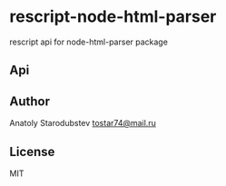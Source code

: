 # rescript-node-html-parser
rescript api for node-html-parser package


## Api


## Author
Anatoly Starodubstev
tostar74@mail.ru

## License
MIT